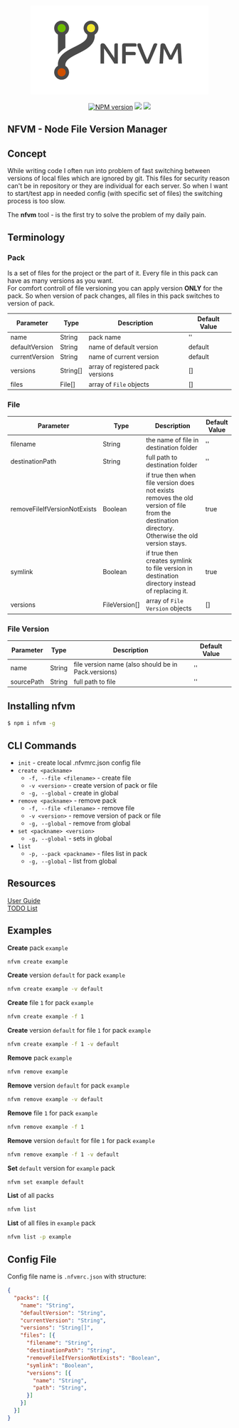 <p align="center">
  <img src="doc/img/logo.png">
</p>
<p align="center">
  <a href="https://www.npmjs.com/package/nfvm"><img src="https://img.shields.io/npm/v/nfvm.svg?style=flat-square" alt="NPM version"></a>
  <a href="https://www.npmjs.com/package/nfvm"><img src="https://img.shields.io/npm/dt/nfvm.svg?style=flat-square"></a>
  <a href="https://app.codacy.com/app/notmedia/nfvm"><img src="https://img.shields.io/codacy/grade/a81842a26143458abc7764c091c3f697.svg?style=flat-square"/></a>
</p>

## NFVM - Node File Version Manager
## Concept

While writing code I often run into problem of fast switching between versions of local files which are ignored by git. This files for security reason can't be in repository or they are individual for each server.
So when I want to start/test app in needed config (with specific set of files) the switching process is too slow.

The **nfvm** tool - is the first try to solve the problem of my daily pain.
## Terminology
### Pack
Is a set of files for the project or the part of it. Every file in this pack can have as many versions as you want.  
For comfort controll of file versioning you can apply version **ONLY** for the pack. So when version of pack changes, all files in this pack switches to version of pack.

| Parameter     | Type    | Description                              | Default Value|
|---------------|---------|------------------------------------------|--------------|
|name|String|pack name|''|
|defaultVersion|String|name of default version|default|
|currentVersion|String|name of current version|default|
|versions|String[]|array of registered pack versions|[]|
|files|File[]|array of `File` objects|[]|
### File
| Parameter     | Type    | Description                              | Default Value|
|---------------|---------|------------------------------------------|--------------|
|filename|String|the name of file in destination folder|''|
|destinationPath|String|full path to destination folder|''|
|removeFileIfVersionNotExists|Boolean|if true then when file version does not exists removes the old version of file from the destination directory. Otherwise the old version stays.|true|
|symlink|Boolean|if true then creates symlink to file version in destination directory instead of replacing it.|true|
|versions|FileVersion[]|array of `File Version` objects|[]|

### File Version
| Parameter     | Type    | Description                              | Default Value|
|---------------|---------|------------------------------------------|--------------|
|name|String|file version name (also should be in Pack.versions)|''|
|sourcePath|String|full path to file|''|

## Installing nfvm
```bash
$ npm i nfvm -g
```
## CLI Commands
  - `init` - create local .nfvmrc.json config file
  - `create <packname>`
    - `-f, --file <filename>` - create file
    - `-v <version>` - create version of pack or file
    - `-g, --global` - create in global
  - `remove <packname>` - remove pack
    - `-f, --file <filename>` - remove file
    - `-v <version>` - remove version of pack or file
    - `-g, --global` - remove from global
  - `set <packname> <version>`
    - `-g, --global` - sets in global
  - `list`
    - `-p, --pack <packname>` - files list in pack
    - `-g, --global` - list from global

## Resources
[User Guide](https://github.com/notmedia/nfvm/blob/master/doc/GUIDE.md)  
[TODO List](https://github.com/notmedia/nfvm/blob/master/TODO.md)

## Examples

**Create** pack `example`
```bash
nfvm create example
```
**Create** version `default` for pack `example`
```bash
nfvm create example -v default
```
**Create** file `1` for pack `example`
```bash
nfvm create example -f 1
```

**Create** version `default` for file `1` for pack `example`
```bash
nfvm create example -f 1 -v default
```

**Remove** pack `example`
```bash
nfvm remove example
```
**Remove** version `default` for pack `example`
```bash
nfvm remove example -v default
```
**Remove** file `1` for pack `example`
```bash
nfvm remove example -f 1
```
**Remove** version `default` for file `1` for pack `example`
```bash
nfvm remove example -f 1 -v default
```

**Set** `default` version for `example` pack
```bash
nfvm set example default
```

**List** of all packs
```bash
nfvm list
```
**List** of all files in `example` pack
```bash
nfvm list -p example
```

## Config File
Config file name is `.nfvmrc.json` with structure:
  ```json
  {
    "packs": [{
      "name": "String",
      "defaultVersion": "String",
      "currentVersion": "String",
      "versions": "String[]",
      "files": [{
        "filename": "String",
        "destinationPath": "String",
        "removeFileIfVersionNotExists": "Boolean",
        "symlink": "Boolean",
        "versions": [{
          "name": "String",
          "path": "String",
        }]
      }]
    }]
  }
  ```
